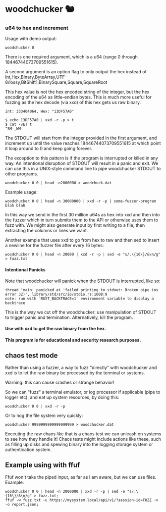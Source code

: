 # woodchucker 🐿️

### u64 to hex and increment

Usage with demo output:
```
woodchucker 0
```
There is one required argument, which is a u64 (range 0 through 18446744073709551615).

A second argument is an option flag to only output the hex instead of Int,Hex,Binary,ByteArray,UTF-8/lossy,BitShift1,BinarySquare,Square,SquareRoot

This hex value is not the hex encoded string of the integer, but the hex encoding of the u64 as little-endian bytes. This is much more useful for fuzzing as the hex decode (via xxd) of this hex gets us raw binary.

```
int: 333404064, Hex: "13DF57A0"
```
```
$ echo 13DF57A0 | xxd -r -p > t
$ cat -vET t
^SM-_WM- 

```
The STDOUT will start from the integer provided in the first argument, and increment up until the value reaches 18446744073709551615 at which point it loop around to 0 and keep going forever. 

The exception to this pattern is if the program is interrupted or killed in any way. An intentional disruption of STDOUT will result in a panic and exit. We can use this in a UNIX-style command line to pipe woodchucker STDOUT to other programs.
```
woodchucker 0 0 | head -n2000000 > woodchuck.dat
```
Example usage:
```
woodchucker 0 0 | head -n 30000000 | xxd -r -p | some-fuzzer-program blah blah
```
In this way we send in the first 30 million u64s as hex into xxd and then into the fuzzer which in turn submits them to the API or otherwise uses them to fuzz with. We might also generate input by first writing to a file, then extracting the columns or lines we want.

Another example that uses xxd to go from hex to raw and then sed to insert a newline for the fuzzer file after every 16 bytes:
```
woodchucker 0 0 | head -n 20000 | xxd -r -p | sed -e "s/.\{16\}/&\n/g" > fuzz.txt
```

#### Intentional Panicks

Note that woodchucker will panick when the STDOUT is interrupted, like so:

```
thread 'main' panicked at 'failed printing to stdout: Broken pipe (os error 32)', library/std/src/io/stdio.rs:1008:9
note: run with `RUST_BACKTRACE=1` environment variable to display a backtrace
```

This is the way we cut off the woodchucker: use manipulation of STDOUT to trigger panic and termination. Alternatively, kill the program.

#### Use with xxd to get the raw binary from the hex.

#### This program is for educational and security research purposes.

## chaos test mode

Rather than using a fuzzer, a way to fuzz "directly" with woodchucker and xxd is to let the raw binary be processed by the terminal or systems.


Warning: this can cause crashes or strange behavior!

So we can "fuzz" a terminal emulator, or log processor if applicable (pipe to logger etc), and eat up system resources, by doing this:

```
woodchucker 0 0 | xxd -r -p
```

Or to hog the file system very quickly:

```
woodchucker 9999999999999999999 > woodchucker.dat
```
Executing the raw chaos like that is a chaos test we can unleash on systems to see how they handle it! Chaos tests might include actions like these, such as filling up disks and spewing binary into the logging storage system or authentication system.


## Example using with ffuf

Ffuf won't take the piped input, as far as I am aware, but we can use files. Example:

```
woodchucker 0 0 | head -n 2000000 | xxd -r -p | sed -e "s/.\{16\}/&\n/g" > fuzz.txt;
ffuf -w fuzz.txt -u https://mysystem.local/api/v1/?session-id=FUZZ -v -o report.json;
```

